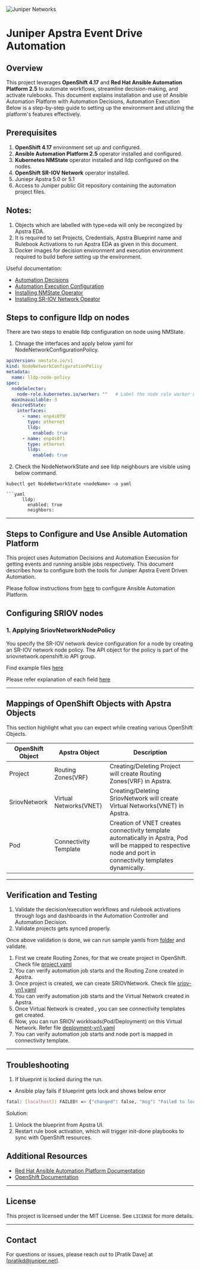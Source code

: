 ![Juniper Networks](https://juniper-prod.scene7.com/is/image/junipernetworks/juniper_black-rgb-header?wid=320&dpr=off)

# Juniper Apstra Event Drive Automation

## Overview
This project leverages **OpenShift 4.17** and **Red Hat Ansible Automation Platform 2.5** to automate workflows, streamline decision-making, and activate rulebooks. This document explains installation and use of Ansible Automation Platform with  Automation Decisions, Automation Execution Below is a step-by-step guide to setting up the environment and utilizing the platform's features effectively.

## Prerequisites
1. **OpenShift 4.17** environment set up and configured.
2. **Ansible Automation Platform 2.5** operator installed and configured.
3. **Kubernetes NMState** operator installed and lldp configured on the nodes.
4. **OpenShift SR-IOV Network** operator installed.
5. Juniepr Apstra 5.0 or 5.1
6. Access to Juniper public Git repository containing the automation project files.

## Notes:

1. Objects which are labelled with type=eda will only be recongized by Apstra EDA.
2. It is required to set Projects, Credentials, Apstra Blueprint name and Rulebook Activations to run Apstra EDA as given in this document.
3. Docker images for decision environment and execution environment required to build before setting up the environment.


Useful documentation:
- [Automation Decisions](https://docs.redhat.com/en/documentation/red_hat_ansible_automation_platform/2.5/html/using_automation_decisions/index)
- [Automation Execution Configuration](https://docs.redhat.com/en/documentation/red_hat_ansible_automation_platform/2.5/html/configuring_automation_execution/index)
- [Installing NMState Operator](https://docs.openshift.com/container-platform/4.15/networking/k8s_nmstate/k8s-nmstate-about-the-k8s-nmstate-operator.html)
- [Installing SR-IOV Network Opeator](https://docs.openshift.com/container-platform/4.17/networking/hardware_networks/installing-sriov-operator.html#install-operator-web-console_installing-sriov-operator)

## Steps to configure lldp on nodes

There are two steps to enable lldp configuration on node using NMState.


1. Chnage the interfaces and apply below yaml for NodeNetworkConfigurationPolicy.

```yaml
apiVersion: nmstate.io/v1
kind: NodeNetworkConfigurationPolicy
metadata:
  name: lldp-node-policy 
spec:
  nodeSelector: 
    node-role.kubernetes.io/worker: ""   # Label the node role worker node if not already
  maxUnavailable: 3 
  desiredState:
    interfaces:
      - name: enp4s0f0
        type: ethernet
        lldp:
          enabled: true
      - name: enp4s0f1
        type: ethernet
        lldp:
          enabled: true
```

2. Check the NodeNetworkState and see lldp neighbours are visible using below command.

``` 
kubectl get NodeNetworkState <nodeName> -o yaml

```yaml
      lldp:
        enabled: true
        neighbors:
```

---

## Steps to Configure and Use Ansible Automation Platform

This project uses Automation Decisions and Automation Execusion for getting events and running ansible jobs respectively. This document describes how to configure both the tools for Juniper Apstra Event Driven Automation.

Please follow instructions from [here](./build/apstra-aap-configure/README.md) to configure Ansible Automation Platform.

## Configuring SRIOV nodes

### 1. Applying SriovNetworkNodePolicy
You specify the SR-IOV network device configuration for a node by creating an SR-IOV network node policy. The API object for the policy is part of the sriovnetwork.openshift.io API group.

Find example files [here](./tests/examples/sriovnetworknodepolicies/)

Please refer explanation of each field [here](https://docs.openshift.com/container-platform/4.11/networking/hardware_networks/configuring-sriov-device.html)

---

## Mappings of OpenShift Objects with Apstra Objects

This section highlight what you can expect while creating various OpenShift Objects.

| OpenShift Object | Apstra Object | Description |
|---|---|---|
| Project | Routing Zones(VRF) | Creating/Deleting Project will create Routing Zones(VRF) in Apstra. |
| SriovNetwork | Virtual Networks(VNET) | Creating/Deleting SriovNetwork will create Virtual Networks(VNET) in Apstra. |
| Pod | Connectivity Template | Creation of VNET creates connectivity template automatically in Apstra, Pod will be mapped to respective node and port in connectivity templates dynamically. | 


---

## Verification and Testing
1. Validate the decision/execution workflows and rulebook activations through logs and dashboards in the Automation Controller and Automation Decision.
2. Validate projects gets synced properly.

Once above validation is done, we can run sample yamls from [folder](./tests/) and validate.

1. First we create Routing Zones, for that we create project in OpenShift. Check file [project.yaml](./tests/examples/project.yaml)
2. You can verify automation job starts and the Routing Zone created in Apstra.
3. Once project is created, we can create SRIOVNetwork. Check file [sriov-vn1.yaml](./tests/examples/sriov-vn1.yaml)
4. You can verify automation job starts and the Virtual Network created in Apstra.
5. Once Virtual Network is created , you can see connectivity templates get created.
6. Now, you can run SRIOV workloads(Pod/Deployment) on this Virtual Network. Refer file [deployment-vn1.yaml](./tests/examples/deployment-vn1.yaml)
7. You can verify automation job starts and node port is mapped in connectivity template.
---

## Troubleshooting
1. If blueprint is locked during the run.
- Ansible play fails if blueprint gets lock and shows below error 
```bash
fatal: [localhost]: FAILED! => {"changed": false, "msg": "Failed to lock blueprint 4b954fc4-91ba-478e-9f25-3e78168f83ca within 60 seconds"}
```
Solution: 
1. Unlock the blueprint from Apstra UI.
2. Restart rule book activation, which will trigger init-done playbooks to sync with OpenShift resources.


## Additional Resources
- [Red Hat Ansible Automation Platform Documentation](https://docs.redhat.com/en/documentation/red_hat_ansible_automation_platform/2.5/)
- [OpenShift Documentation](https://docs.openshift.com/)

---

## License
This project is licensed under the MIT License. See `LICENSE` for more details.

---

## Contact
For questions or issues, please reach out to [Pratik Dave] at [pratikd@juniper.net].

